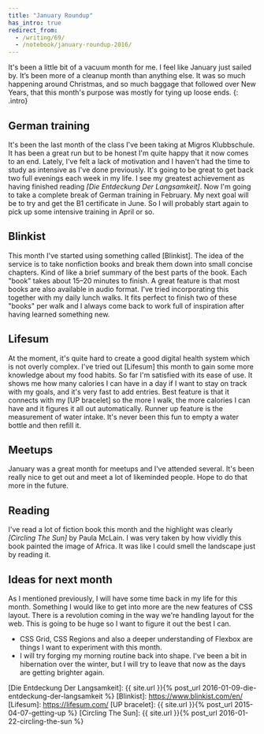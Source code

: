 ```yaml
---
title: "January Roundup"
has_intro: true
redirect_from:
  - /writing/69/
  - /notebook/january-roundup-2016/
---
```


It's been a little bit of a vacuum month for me. I feel like January just sailed by. It’s been more of a cleanup month than anything else. It was so much happening around Christmas, and so much baggage that followed over New Years, that this month's purpose was mostly for tying up loose ends.
{: .intro}

## German training
It's been the last month of the class I've been taking at Migros Klubbschule. It has been a great run but to be honest I'm quite happy that it now comes to an end. Lately, I've felt a lack of motivation and I haven't had the time to study as intensive as I've done previously. It's going to be great to get back two full evenings each week in my life. I see my greatest achievement as having finished reading _[Die Entdeckung Der Langsamkeit]_. Now I'm going to take a complete break of German training in February. My next goal will be to try and get the B1 certificate in June. So I will probably start again to pick up some intensive training in April or so.

## Blinkist
This month I've started using something called [Blinkist]. The idea of the service is to take nonfiction books and break them down into small concise chapters. Kind of like a brief summary of the best parts of the book. Each "book" takes about 15–20 minutes to finish. A great feature is that most books are also available in audio format. I've tried incorporating this together with my daily lunch walks. It fits perfect to finish two of these "books" per walk and I always come back to work full of inspiration after having learned something new.

## Lifesum
At the moment, it's quite hard to create a good digital health system which is not overly complex. I've tried out [Lifesum] this month to gain some more knowledge about my food habits. So far I'm satisfied with its ease of use. It shows me how many calories I can have in a day if I want to stay on track with my goals, and it's very fast to add entries. Best feature is that it connects with my [UP bracelet] so the more I walk, the more calories I can have and it figures it all out automatically. Runner up feature is the measurement of water intake. It's never been this fun to empty a water bottle and then refill it.

## Meetups
January was a great month for meetups and I've attended several. It's been really nice to get out and meet a lot of likeminded people. Hope to do that more in the future.

## Reading
I've read a lot of fiction book this month and the highlight was clearly _[Circling The Sun]_ by Paula McLain. I was very taken by how vividly this book painted the image of Africa. It was like I could smell the landscape just by reading it.

## Ideas for next month
As I mentioned previously, I will have some time back in my life for this month. Something I would like to get into more are the new features of CSS layout. There is a revolution coming in the way we're handling layout for the web. This is going to be huge so I want to figure it out the best I can.

- CSS Grid, CSS Regions and also a deeper understanding of Flexbox are things I want to experiment with this month.
- I will try forging my morning routine back into shape. I've been a bit in hibernation over the winter, but I will try to leave that now as the days are getting brighter again.

[Die Entdeckung Der Langsamkeit]: {{ site.url }}{% post_url 2016-01-09-die-entdeckung-der-langsamkeit %}
[Blinkist]: https://www.blinkist.com/en/
[Lifesum]: https://lifesum.com/
[UP bracelet]: {{ site.url }}{% post_url 2015-04-07-getting-up %}
[Circling The Sun]: {{ site.url }}{% post_url 2016-01-22-circling-the-sun %}
